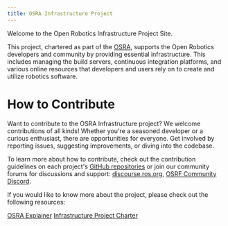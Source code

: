 ```yaml
---
title: OSRA Infrastructure Project
---
```

Welcome to the Open Robotics Infrastructure Project Site.

This project, chartered as part of the [OSRA](https://osralliance.org), supports the Open Robotics developers and community by providing essential infrastructure.
This includes managing the build servers, continuous integration platforms, and various online resources that developers and users rely on to create and utilize robotics software.

# How to Contribute


Want to contribute to the OSRA Infrastructure project? 
We welcome contributions of all kinds! 
Whether you're a seasoned developer or a curious enthusiast, there are opportunities for everyone.
Get involved by reporting issues, suggesting improvements, or diving into the codebase. 

To learn more about how to contribute, check out the contribution guidelines on each project's [GitHub repositories](/repos) or join our community forums for discussions and support: [discourse.ros.org](https://discourse.ros.org/), [OSRF Community Discord](https://discord.com/invite/RtJeHT8mXQ).

If you would like to know more about the project, please check out the following resources:

  <a class="btn btn-primary" role="button" target="_blank" href="https://osralliance.org/staging/wp-content/uploads/2024/03/OSRA-explainer.pdf">OSRA Explainer</a>
  <a class="btn btn-primary" role="button" target="_blank" href="https://osralliance.org/staging/wp-content/uploads/2024/03/infrastructure_project_charter.pdf">Infrastructure Project Charter</a>
